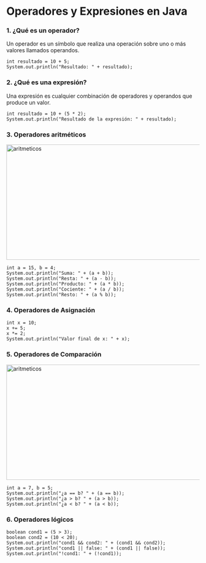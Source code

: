 # Operadores y Expresiones en Java
### 1. ¿Qué es un operador?
Un operador es un símbolo que realiza una operación sobre uno o más valores llamados operandos.
```
int resultado = 10 + 5;
System.out.println("Resultado: " + resultado);
```
### 2. ¿Qué es una expresión?
Una expresión es cualquier combinación de operadores y operandos que produce un valor.
```
int resultado = 10 + (5 * 2);
System.out.println("Resultado de la expresión: " + resultado);
```
### 3. Operadores aritméticos
<image src="https://github.com/aruipal/Java/blob/main/recursos/aritmeticos.png" alt="aritmeticos" width="890" height="300">
  
```
int a = 15, b = 4;
System.out.println("Suma: " + (a + b));
System.out.println("Resta: " + (a - b));
System.out.println("Producto: " + (a * b));
System.out.println("Cociente: " + (a / b));
System.out.println("Resto: " + (a % b));
```
### 4. Operadores de Asignación
```
int x = 10;
x += 5;
x *= 2;
System.out.println("Valor final de x: " + x);
```
### 5. Operadores de Comparación
<image src="https://github.com/aruipal/Java/blob/main/recursos/comparacion.png" alt="aritmeticos" width="890" height="300">
  
```
int a = 7, b = 5;
System.out.println("¿a == b? " + (a == b));
System.out.println("¿a > b? " + (a > b));
System.out.println("¿a < b? " + (a < b));
```
### 6. Operadores lógicos
```
boolean cond1 = (5 > 3);
boolean cond2 = (10 < 20);
System.out.println("cond1 && cond2: " + (cond1 && cond2));
System.out.println("cond1 || false: " + (cond1 || false));
System.out.println("!cond1: " + (!cond1));
```

